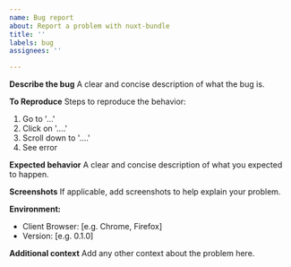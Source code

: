 ```yaml
---
name: Bug report
about: Report a problem with nuxt-bundle
title: ''
labels: bug
assignees: ''

---
```


**Describe the bug**
A clear and concise description of what the bug is.

**To Reproduce**
Steps to reproduce the behavior:
1. Go to '...'
2. Click on '....'
3. Scroll down to '....'
4. See error

**Expected behavior**
A clear and concise description of what you expected to happen.

**Screenshots**
If applicable, add screenshots to help explain your problem.

**Environment:**
- Client Browser: [e.g. Chrome, Firefox]
- Version: [e.g. 0.1.0]

**Additional context**
Add any other context about the problem here.